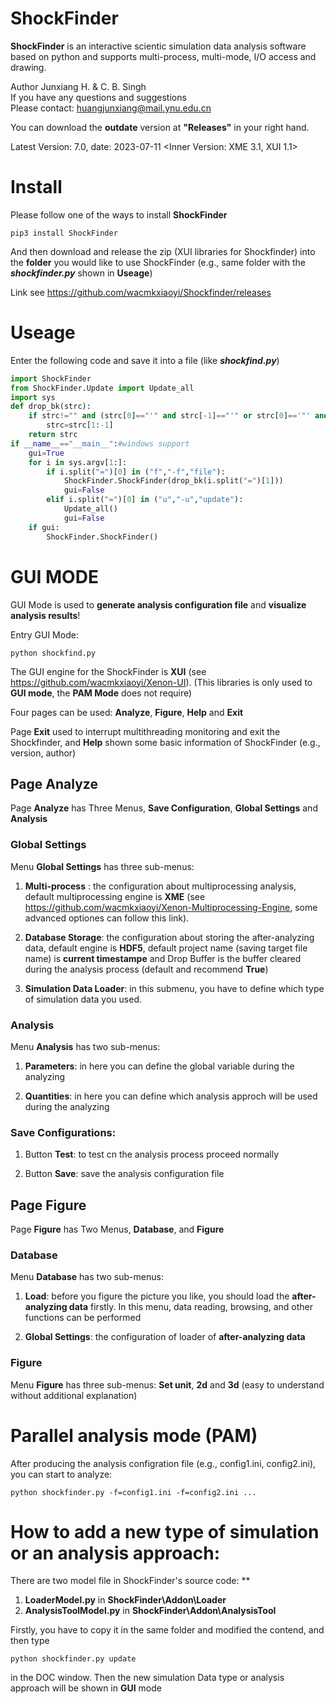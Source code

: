 # ShockFinder

**ShockFinder** is an interactive scientic simulation data analysis software based on python and supports multi-process, multi-mode, I/O access and drawing.

Author Junxiang H. & C. B. Singh<br>
If you have any questions and suggestions<br>
Please contact: huangjunxiang@mail.ynu.edu.cn

You can download the **outdate** version at **"Releases"** in your right hand.

Latest Version: 7.0, date: 2023-07-11
\<Inner Version: XME 3.1, XUI 1.1\>

# Install

Please follow one of the ways to install **ShockFinder**


```shell
pip3 install ShockFinder
```

And then download and release the zip (XUI libraries for Shockfinder) into the **folder** you would like to use ShockFinder (e.g., same folder with the ***shockfinder.py*** shown in **Useage**)

Link see https://github.com/wacmkxiaoyi/Shockfinder/releases

# Useage

Enter the following code and save it into a file (like ***shockfind.py***)

```python
import ShockFinder
from ShockFinder.Update import Update_all
import sys
def drop_bk(strc):
	if strc!="" and (strc[0]=="'" and strc[-1]=="'" or strc[0]=='"' and strc[-1]=='"'):
		strc=strc[1:-1]
	return strc
if __name__=="__main__":#windows support
	gui=True
	for i in sys.argv[1:]:
		if i.split("=")[0] in ("f","-f","file"):
			ShockFinder.ShockFinder(drop_bk(i.split("=")[1]))
			gui=False
		elif i.split("=")[0] in ("u","-u","update"):
			Update_all()
			gui=False
	if gui:
		ShockFinder.ShockFinder()
```

# GUI MODE

GUI Mode is used to **generate analysis configuration file** and **visualize analysis results**!

Entry GUI Mode:

```shell
python shockfind.py
```

The GUI engine for the ShockFinder is **XUI** (see https://github.com/wacmkxiaoyi/Xenon-UI). (This libraries is only used to **GUI mode**, the **PAM Mode** does not require)

Four pages can be used: **Analyze**, **Figure**, **Help** and **Exit**

Page **Exit** used to interrupt multithreading monitoring and exit the Shockfinder, and **Help** shown some basic information of ShockFinder (e.g., version, author)

## Page Analyze

Page **Analyze** has Three Menus, **Save Configuration**, **Global Settings** and **Analysis**

### Global Settings

Menu **Global Settings** has three sub-menus:

1. **Multi-process** : the configuration about multiprocessing analysis, default multiprocessing engine is **XME** (see https://github.com/wacmkxiaoyi/Xenon-Multiprocessing-Engine, some advanced optiones can follow this link).

2. **Database Storage**: the configuration about storing the after-analyzing data, default engine is **HDF5**, default project name (saving target file name) is **current timestampe** and Drop Buffer is the buffer cleared during the analysis process (default and recommend **True**)

3. **Simulation Data Loader**: in this submenu, you have to define which type of simulation data you used.

### Analysis

Menu **Analysis** has two sub-menus:

1. **Parameters**: in here you can define the global variable during the analyzing

2. **Quantities**: in here you can define which analysis approch will be used during the analyzing

### Save Configurations:

1. Button **Test**: to test cn the analysis process proceed normally

2. Button **Save**: save the analysis configuration file

## Page Figure

Page **Figure** has Two Menus, **Database**, and **Figure**

### Database

Menu **Database** has two sub-menus:

1. **Load**: before you figure the picture you like, you should load the **after-analyzing data** firstly. In this menu, data reading, browsing, and other functions can be performed

2. **Global Settings**: the configuration of loader of **after-analyzing data**

### Figure

Menu **Figure** has three sub-menus: **Set unit**, **2d** and **3d** (easy to understand without additional explanation)

# Parallel analysis mode (PAM)

After producing the analysis configration file (e.g., config1.ini, config2.ini), you can start to analyze:

```shell
python shockfinder.py -f=config1.ini -f=config2.ini ...
```

# How to add a new type of simulation or an analysis approach:

There are two model file in ShockFinder's source code: **

1. **LoaderModel.py** in **ShockFinder\\Addon\\Loader**
2. **AnalysisToolModel.py** in **ShockFinder\Addon\AnalysisTool**

Firstly, you have to copy it in the same folder and modified the contend, and then type 

```shell
python shockfinder.py update
```

in the DOC window. Then the new simulation Data type or analysis approach will be shown in **GUI** mode
